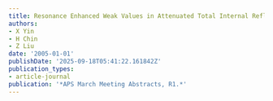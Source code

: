```yaml
---
title: Resonance Enhanced Weak Values in Attenuated Total Internal Reflection
authors:
- X Yin
- H Chin
- Z Liu
date: '2005-01-01'
publishDate: '2025-09-18T05:41:22.161842Z'
publication_types:
- article-journal
publication: '*APS March Meeting Abstracts, R1.*'
---
```

